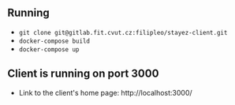 ## Running
- `git clone git@gitlab.fit.cvut.cz:filipleo/stayez-client.git`
- `docker-compose build`
- `docker-compose up`

## Client is running on port 3000
- Link to the client's home page: http://localhost:3000/
